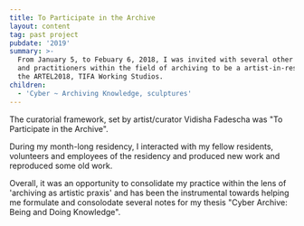 ```yaml
---
title: To Participate in the Archive
layout: content
tag: past project
pubdate: '2019'
summary: >-
  From January 5, to Febuary 6, 2018, I was invited with several other artists
  and practitioners within the field of archiving to be a artist-in-residence at
  the ARTEL2018, TIFA Working Studios.
children:
  - 'Cyber ~ Archiving Knowledge, sculptures'
---
```

The curatorial framework, set by artist/curator Vidisha Fadescha was "To Participate in the Archive".

During my month-long residency, I interacted with my fellow residents, volunteers and employees of the residency and produced new work and reproduced some old work.

Overall, it was an opportunity to consolidate my practice within the lens of 'archiving as artistic praxis' and has been the instrumental towards helping me formulate and consolodate several notes for my thesis "Cyber Archive: Being and Doing Knowledge".
